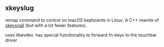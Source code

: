## xkeyslug

remap command to control on macOS keyboards in Linux. A C++ rewrite of [xkeysnail](https://github.com/mooz/xkeysnail) (but with a lot fewer features).

uses libevdev. has special functionality to forward fn-keys to the touchbar driver
